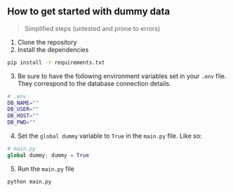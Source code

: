 ## How to get started with dummy data

> Simplified steps (untested and prone to errors)

1. Clone the repository
2. Install the dependencies

```bash
pip install -r requirements.txt
```

3. Be sure to have the following environment variables set in your `.env` file. They correspond to the database connection details.

```bash
# .env
DB_NAME=""
DB_USER=""
DB_HOST=""
DB_PWD=""
```

4. Set the `global dummy` variable to `True` in the `main.py` file. Like so:

```python
# main.py
global dummy; dummy = True
```

5. Run the `main.py` file

```bash
python main.py
```

